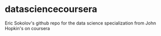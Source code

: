 datasciencecoursera
===================

Eric Sokolov's github repo for the data science specialization from John Hopkin's on coursera
